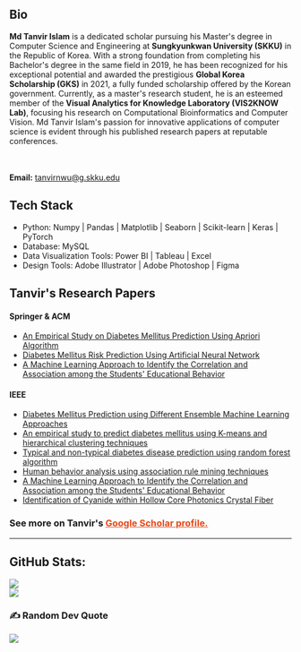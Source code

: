 ## Bio
<b>Md Tanvir Islam</b> is a dedicated scholar pursuing his Master's degree in Computer Science and Engineering at <b>Sungkyunkwan University (SKKU)</b> in the Republic of Korea. With a strong foundation from completing his Bachelor's degree in the same field in 2019, he has been recognized for his exceptional potential and awarded the prestigious <b>Global Korea Scholarship (GKS)</b> in 2021, a fully funded scholarship offered by the Korean government. Currently, as a master's research student, he is an esteemed member of the <b>Visual Analytics for Knowledge Laboratory (VIS2KNOW Lab)</b>, focusing his research on Computational Bioinformatics and Computer Vision. Md Tanvir Islam's passion for innovative applications of computer science is evident through his published research papers at reputable conferences. 

<br><br><b>Email:</b> tanvirnwu@g.skku.edu

## Tech Stack
<ul>
  <li>Python: Numpy | Pandas | Matplotlib | Seaborn | Scikit-learn | Keras | PyTorch</li>
  <li>Database: MySQL</li>
  <li>Data Visualization Tools: Power BI | Tableau | Excel</li>
  <li>Design Tools: Adobe Illustrator | Adobe Photoshop | Figma</li>
</ul>

## Tanvir's Research Papers

#### Springer & ACM
<ul>
  <li><a href="https://link.springer.com/chapter/10.1007/978-981-15-5148-2_48">An Empirical Study on Diabetes Mellitus Prediction Using Apriori Algorithm</a></li>
  <li><a href="https://link.springer.com/chapter/10.1007/978-981-15-3607-6_7">Diabetes Mellitus Risk Prediction Using Artificial Neural Network</a></li>
  <li><a href="https://dl.acm.org/doi/10.1145/3377049.3377130">A Machine Learning Approach to Identify the Correlation and Association among the Students' Educational Behavior</a></li>
</ul>

#### IEEE
<ul>
  <li><a href="https://ieeexplore.ieee.org/document/9225551">Diabetes Mellitus Prediction using Different Ensemble Machine Learning Approaches</a></li>
  <li><a href="https://ieeexplore.ieee.org/document/8944552">An empirical study to predict diabetes mellitus using K-means and hierarchical clustering techniques</a></li>
  <li><a href="https://ieeexplore.ieee.org/document/9225430">Typical and non-typical diabetes disease prediction using random forest algorithm</a></li>
  <li><a href="https://ieeexplore.ieee.org/document/9225662">Human behavior analysis using association rule mining techniques</a></li>
  <li><a href="https://dl.acm.org/doi/10.1145/3377049.3377130">A Machine Learning Approach to Identify the Correlation and Association among the Students' Educational Behavior</a></li>
  <li><a href="https://ieeexplore.ieee.org/document/8944499">Identification of Cyanide within Hollow Core Photonics Crystal Fiber</a></li>
</ul>

### See more on Tanvir's <a href="https://scholar.google.com/citations?user=UvINe-sAAAAJ&hl=en&authuser=1" style="color: #E54818;">Google Scholar profile.</a></br>


---

## GitHub Stats:
![](https://github-readme-stats.vercel.app/api/top-langs/?username=tanvirnwu&theme=dark&hide_border=false&include_all_commits=true&count_private=true&layout=compact)</br>
![](https://github-readme-streak-stats.herokuapp.com/?user=tanvirnwu&theme=dark&hide_border=false)

### ✍️ Random Dev Quote
![](https://quotes-github-readme.vercel.app/api?type=horizontal&theme=dark)

